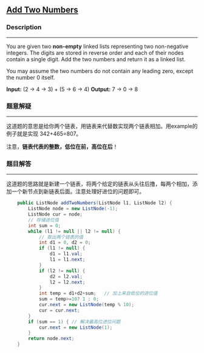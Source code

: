 ## [Add Two Numbers](https://leetcode.com/problems/add-two-numbers/description/)

### Description

--------------------------

You are given two **non-empty** linked lists representing two non-negative integers. The digits are stored in reverse order and each of their nodes contain a single digit. Add the two numbers and return it as a linked list.

You may assume the two numbers do not contain any leading zero, except the number 0 itself.

**Input:** (2 -> 4 -> 3) + (5 -> 6 -> 4)
**Output:** 7 -> 0 -> 8



### 题意解疑

------

这道题的意思是给你两个链表，用链表来代替数实现两个链表相加。用example的例子就是实现 342+465=807。

注意，**链表代表的整数，低位在前，高位在后**！

### 题目解答

--------------------

这道题的思路就是新建一个链表，将两个给定的链表从头往后撸，每两个相加，添加一个新节点到新链表后面。注意处理好进位的问题即可。

```java
    public ListNode addTwoNumbers(ListNode l1, ListNode l2) {
        ListNode node = new ListNode(-1);
        ListNode cur = node;
        // 存储进位值
        int sum = 0;
        while (l1 != null || l2 != null) {
            // 取出两个链表的值
            int d1 = 0, d2 = 0;
            if (l1 != null) {
                d1 = l1.val;
                l1 = l1.next;
            }
            if (l2 != null) {
                d2 = l2.val;
                l2 = l2.next;
            }
            int temp = d1+d2+sum;	// 加上来自低位的进位值
            sum = temp>=10? 1 : 0;
            cur.next = new ListNode(temp % 10);
            cur = cur.next;
        }
        if (sum == 1) {	// 解决最高位进位问题
            cur.next = new ListNode(1);
        }
        return node.next;
    }
```

